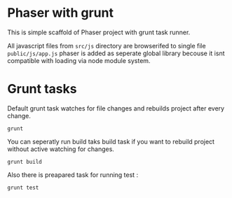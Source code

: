 # Phaser with grunt

This is simple scaffold of Phaser project with grunt task runner.

All javascript files from `src/js` directory are browserifed to single file `public/js/app.js` phaser is added as seperate global library becouse it isnt compatible with loading via node module system.

# Grunt tasks

Default grunt task watches for file changes and rebuilds project after every change.

```
grunt
```

You can seperatly run build taks build task if you want to rebuild project without active watching for changes.

```
grunt build
```

Also there is preapared task for running test :

```
grunt test
```